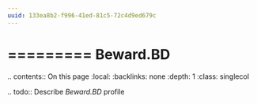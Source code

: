```yaml
---
uuid: 133ea8b2-f996-41ed-81c5-72c4d9ed679c
---
```



=========
Beward.BD
=========

.. contents:: On this page
    :local:
    :backlinks: none
    :depth: 1
    :class: singlecol

.. todo::
    Describe *Beward.BD* profile
